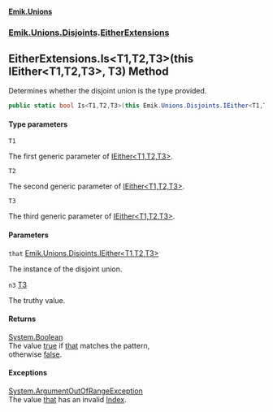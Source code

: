 #### [Emik.Unions](index.md 'index')
### [Emik.Unions.Disjoints](Emik.Unions.Disjoints.md 'Emik.Unions.Disjoints').[EitherExtensions](EitherExtensions.md 'Emik.Unions.Disjoints.EitherExtensions')

## EitherExtensions.Is<T1,T2,T3>(this IEither<T1,T2,T3>, T3) Method

Determines whether the disjoint union is the type provided.

```csharp
public static bool Is<T1,T2,T3>(this Emik.Unions.Disjoints.IEither<T1,T2,T3> that, out T3? n3);
```
#### Type parameters

<a name='Emik.Unions.Disjoints.EitherExtensions.Is_T1,T2,T3_(thisEmik.Unions.Disjoints.IEither_T1,T2,T3_,T3).T1'></a>

`T1`

The first generic parameter of [IEither&lt;T1,T2,T3&gt;](IEither_T1,T2,T3_.md 'Emik.Unions.Disjoints.IEither<T1,T2,T3>').

<a name='Emik.Unions.Disjoints.EitherExtensions.Is_T1,T2,T3_(thisEmik.Unions.Disjoints.IEither_T1,T2,T3_,T3).T2'></a>

`T2`

The second generic parameter of [IEither&lt;T1,T2,T3&gt;](IEither_T1,T2,T3_.md 'Emik.Unions.Disjoints.IEither<T1,T2,T3>').

<a name='Emik.Unions.Disjoints.EitherExtensions.Is_T1,T2,T3_(thisEmik.Unions.Disjoints.IEither_T1,T2,T3_,T3).T3'></a>

`T3`

The third generic parameter of [IEither&lt;T1,T2,T3&gt;](IEither_T1,T2,T3_.md 'Emik.Unions.Disjoints.IEither<T1,T2,T3>').
#### Parameters

<a name='Emik.Unions.Disjoints.EitherExtensions.Is_T1,T2,T3_(thisEmik.Unions.Disjoints.IEither_T1,T2,T3_,T3).that'></a>

`that` [Emik.Unions.Disjoints.IEither&lt;](IEither_T1,T2,T3_.md 'Emik.Unions.Disjoints.IEither<T1,T2,T3>')[T1](EitherExtensions.Is.7NoejW+5V2vLR7bcRKoIUQ.md#Emik.Unions.Disjoints.EitherExtensions.Is_T1,T2,T3_(thisEmik.Unions.Disjoints.IEither_T1,T2,T3_,T3).T1 'Emik.Unions.Disjoints.EitherExtensions.Is<T1,T2,T3>(this Emik.Unions.Disjoints.IEither<T1,T2,T3>, T3).T1')[,](IEither_T1,T2,T3_.md 'Emik.Unions.Disjoints.IEither<T1,T2,T3>')[T2](EitherExtensions.Is.7NoejW+5V2vLR7bcRKoIUQ.md#Emik.Unions.Disjoints.EitherExtensions.Is_T1,T2,T3_(thisEmik.Unions.Disjoints.IEither_T1,T2,T3_,T3).T2 'Emik.Unions.Disjoints.EitherExtensions.Is<T1,T2,T3>(this Emik.Unions.Disjoints.IEither<T1,T2,T3>, T3).T2')[,](IEither_T1,T2,T3_.md 'Emik.Unions.Disjoints.IEither<T1,T2,T3>')[T3](EitherExtensions.Is.7NoejW+5V2vLR7bcRKoIUQ.md#Emik.Unions.Disjoints.EitherExtensions.Is_T1,T2,T3_(thisEmik.Unions.Disjoints.IEither_T1,T2,T3_,T3).T3 'Emik.Unions.Disjoints.EitherExtensions.Is<T1,T2,T3>(this Emik.Unions.Disjoints.IEither<T1,T2,T3>, T3).T3')[&gt;](IEither_T1,T2,T3_.md 'Emik.Unions.Disjoints.IEither<T1,T2,T3>')

The instance of the disjoint union.

<a name='Emik.Unions.Disjoints.EitherExtensions.Is_T1,T2,T3_(thisEmik.Unions.Disjoints.IEither_T1,T2,T3_,T3).n3'></a>

`n3` [T3](EitherExtensions.Is.7NoejW+5V2vLR7bcRKoIUQ.md#Emik.Unions.Disjoints.EitherExtensions.Is_T1,T2,T3_(thisEmik.Unions.Disjoints.IEither_T1,T2,T3_,T3).T3 'Emik.Unions.Disjoints.EitherExtensions.Is<T1,T2,T3>(this Emik.Unions.Disjoints.IEither<T1,T2,T3>, T3).T3')

The truthy value.

#### Returns
[System.Boolean](https://docs.microsoft.com/en-us/dotnet/api/System.Boolean 'System.Boolean')  
The value [true](https://docs.microsoft.com/en-us/dotnet/csharp/language-reference/builtin-types/bool 'https://docs.microsoft.com/en-us/dotnet/csharp/language-reference/builtin-types/bool') if [that](EitherExtensions.Is.7NoejW+5V2vLR7bcRKoIUQ.md#Emik.Unions.Disjoints.EitherExtensions.Is_T1,T2,T3_(thisEmik.Unions.Disjoints.IEither_T1,T2,T3_,T3).that 'Emik.Unions.Disjoints.EitherExtensions.Is<T1,T2,T3>(this Emik.Unions.Disjoints.IEither<T1,T2,T3>, T3).that') matches the pattern,  
otherwise [false](https://docs.microsoft.com/en-us/dotnet/csharp/language-reference/builtin-types/bool 'https://docs.microsoft.com/en-us/dotnet/csharp/language-reference/builtin-types/bool').

#### Exceptions

[System.ArgumentOutOfRangeException](https://docs.microsoft.com/en-us/dotnet/api/System.ArgumentOutOfRangeException 'System.ArgumentOutOfRangeException')  
The value [that](EitherExtensions.Is.7NoejW+5V2vLR7bcRKoIUQ.md#Emik.Unions.Disjoints.EitherExtensions.Is_T1,T2,T3_(thisEmik.Unions.Disjoints.IEither_T1,T2,T3_,T3).that 'Emik.Unions.Disjoints.EitherExtensions.Is<T1,T2,T3>(this Emik.Unions.Disjoints.IEither<T1,T2,T3>, T3).that') has an invalid [Index](IEither.Index.md 'Emik.Unions.Disjoints.IEither.Index').